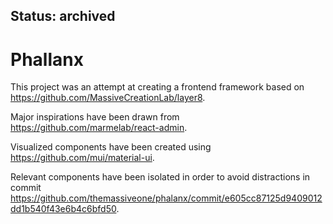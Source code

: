 ## Status: archived

# Phallanx

This project was an attempt at creating a frontend framework based on https://github.com/MassiveCreationLab/layer8.

Major inspirations have been drawn from https://github.com/marmelab/react-admin.

Visualized components have been created using https://github.com/mui/material-ui.

Relevant components have been isolated in order to avoid distractions in commit https://github.com/themassiveone/phalanx/commit/e605cc87125d9409012dd1b540f43e6b4c6bfd50.
